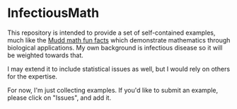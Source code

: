 # InfectiousMath
This repository is intended to provide a set of self-contained examples, much like the [Mudd math fun facts](https://math.hmc.edu/funfacts/) which demonstrate mathematics through biological applications.  My own background is infectious disease so it will be weighted towards that.

I may extend it to include statistical issues as well, but I would rely on others for the expertise.

For now, I'm just collecting examples.  If you'd like to submit an example, please click on "Issues", and add it.
